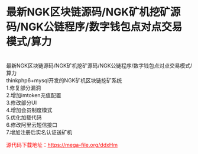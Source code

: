 # 最新NGK区块链源码/NGK矿机挖矿源码/NGK公链程序/数字钱包点对点交易模式/算力

<br>最新NGK区块链源码/NGK矿机挖矿源码/NGK公链程序/数字钱包点对点交易模式/算力<br>thinkphp6+mysql开发的NGK矿机区块链挖矿系统<br>1.修复部分漏洞<br>2.增加imtoken充值配置<br>3.修改部分UI<br>4.增加会员制度模式<br>5.优化加载代码<br>6.修改阿里云短信接口<br>7.增加注册后实名认证送矿机<br>


<p style="color: red;">源代码下载地址：<a href="https://mega-file.org/ddxHm" style="color: red;">https://mega-file.org/ddxHm</a></p>